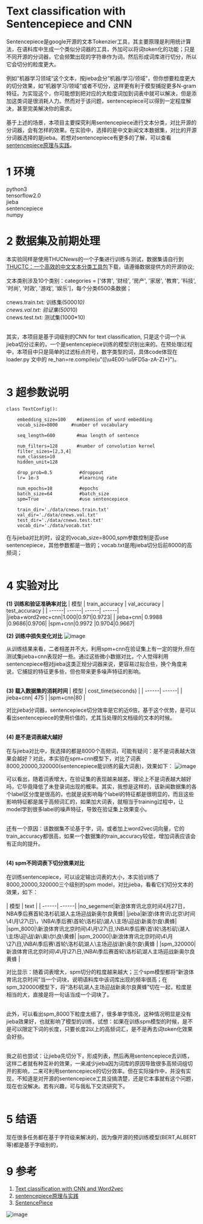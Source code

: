 # Text classification with Sentencepiece and CNN
Sentencepiece是google开源的文本Tokenzier工具，其主要原理是利用统计算法，在语料库中生成一个类似分词器的工具，外加可以将词token化的功能；只是不同开源的分词器，它会频繁出现的字符串作为词，然后形成词库进行切分，所以它会切分的粒度更大。<br>
<br>
例如“机器学习领域“这个文本，按jieba会分“机器/学习/领域”，但你想要粒度更大的切分效果，如“机器学习/领域”或者不切分，这样更有利于模型捕捉更多N-gram特征。为实现这个，你可能想到把对应的大粒度词加到词表中就可以解决，但是添加这类词是很消耗人力。然而对于该问题，sentencepiece可以得到一定程度解决，甚至完美解决你的需求。<br>
<br>
基于上述的场景，本项目主要探究利用sentencepiece进行文本分类，对比开源的分词器，会有怎样的效果。在实验中，选择的是中文新闻文本数据集，对比的开源分词器选择的是jieba。若想对sentencepiece有更多的了解，可以查看[sentencepiece原理与实践](https://zhuanlan.zhihu.com/p/159200073)。<br>


1 环境
=
python3 <br>
tensorflow2.0 <br>
jieba <br>
sentencepiece <br>
numpy <br>

2 数据集及前期处理
=
本实验同样是使用THUCNews的一个子集进行训练与测试，数据集请自行到[THUCTC：一个高效的中文文本分类工具包](http://thuctc.thunlp.org/)下载，请遵循数据提供方的开源协议;<br><br>
文本类别涉及10个类别：categories = \['体育', '财经', '房产', '家居', '教育', '科技', '时尚', '时政', '游戏', '娱乐']，每个分类6500条数据；<br><br>
cnews.train.txt: 训练集(5000*10)<br>
cnews.val.txt: 验证集(500*10)<br>
cnews.test.txt: 测试集(1000*10)<br><br>

其实，本项目是基于词级别的CNN for text classification, 只是这个词一个从jieba切分过来的，一个是sentencepiece训练的模型识别出来的。在预处理过程中，本项目中只是简单的过滤标点符号，数字类型的词，具体code体现在loader.py 文中的 re_han=re.compile(u"([\u4E00-\u9FD5a-zA-Z]+)")。<br><br>

3 超参数说明
=
~~~
class TextConfig():

    embedding_size=100    #dimension of word embedding
    vocab_size=8000     #number of vocabulary

    seq_length=600        #max length of sentence

    num_filters=128       #number of convolution kernel
    filter_sizes=[2,3,4]
    num_classes=10
    hidden_unit=128

    drop_prob=0.5          #droppout
    lr= 1e-3               #learning rate

    num_epochs=10          #epochs
    batch_size=64          #batch_size
    spm=True               #use sentencepiece

    train_dir='./data/cnews.train.txt'
    val_dir='./data/cnews.val.txt'
    test_dir='./data/cnews.test.txt'
    vocab_dir='./data/vocab.txt'
~~~
在与jieba对比的时，设定的vocab_size=8000,spm参数控制是否use sentencepiece，其他参数都是一致的；vocab.txt是用jieba切分后前8000的高频词；<br><br>

4 实验对比
=
**(1) 训练和验证准确率对比**
| 模型 | train_accuracy | val_accuracy | test_accuracy |
| ------| ------| ------| ------|
|jieba+word2vec+cnn|1.000|0.971|0.9723|
| jieba+cnn| 0.9988 |0.9686|0.9706|
|spm+cnn|0.9972 |0.9704|0.9667|

**(2) 训练中损失变化对比**
![image](https://github.com/cjymz886/sentencepiece-text-classification/blob/main/imgs/img_loss.png)

从训练结果来看，二者相差并不大，利用spm+cnn在验证集上有一定的提升,但在测试集jieba+cnn表现好一些。通过这些微小数据对比，个人觉得利用sentencepiece相对jieba这类正规分词器来说，更容易过拟合些，换个角度来说，它捕捉的特征更多些，但也带来更多噪声特征的影响。<br><br>

**(3) 载入数据集的消耗时间**
| 模型 | cost_time(seconds) |
| ------| ------|
| jieba+cnn| 475 |
|spm+cnn|80 |

对比jieba分词器，sentencepiece切分效率是它的近6倍，基于这个优势，是可以看出sentencepiece的使用价值的，尤其当处理的文档级的文本的时候。<br><br>

**(4) 是不是词表越大越好**<br><br>
在与jieba对比中，我选择的都是8000个高频词，可能有疑问：是不是词表越大效果会越好？对此，本实验在spm+cnn模型下，对比了词表8000,20000,320000(sentencepiece能训练的最大词表)，效果如下：
![image](https://github.com/cjymz886/sentencepiece-text-classification/blob/main/imgs/img_acc.png)

可以看出，随着词表增大，在验证集的表现越来越差。理论上不是词表越大越好吗，它毕竟降低了未登录词出现的概率。其实，我想是这样的，该新闻数据集的各个label区分度是很高的，也就是说影响每个label的特征都是很明显的，而且这些影响特征都是属于高频词汇的，如果加大词表，就相当于training过程中，让model学到很多label的噪声特征，导致在验证集上效果变小。<br><br>

还有一个原因：该数据集不论基于字，词，或者加上word2vec词向量，它的train_accuracy都很高，如果一个数据集的train_accuracy较低，增加词表应该会有正向的提升。<br><br>

**(4) spm不同词表下切分效果对比**<br><br>
在训练sentencepiece，可以设定输出词表的大小，本实验训练了8000,20000,320000三个级别的spm model，对比jieba，看看它们切分文本的效果，如下： <br><br>
| 模型 | text |
| ------| ------|
|no_segement|新浪体育讯北京时间4月27日，NBA季后赛首轮洛杉矶湖人主场迎战新奥尔良黄蜂|
|jieba|新浪\体育讯\北京\时间\4\月\27\日\，\NBA\季后赛\首轮\洛杉矶\湖人\主场\迎战\新奥尔良\黄蜂|
|spm_8000|\新浪体育讯北京时间\4\月\27\日\,\NBA\季后赛\首\轮\洛杉矶\湖人\主场\迎\战\新\奥\尔\良\黄蜂|
|spm_20000|\新浪体育讯北京时间\4\月\27\日\,\NBA\季后赛\首轮\洛杉矶湖人\主场迎战\新\奥尔良\黄蜂 |
|spm_320000|新浪体育讯北京时间\4\月\27\日\,\NBA\季后赛首轮\洛杉矶湖人主场迎战新奥尔良黄蜂 |

对比显示：随着词表增大，spm切分的粒度越来越大；三个spm模型都将“新浪体育讯北京时间”当一个词块，说明语料库中该词库出现的频率很高；在spm_320000模型下，将“洛杉矶湖人主场迎战新奥尔良黄蜂”切在一起，粒度是相当的大，直接是将一句话当成一个词块了。<br><br>

此外，可以看出spm_8000下粒度太细了，很多单字情况，这种情况明显是没有jieba效果好，也就影响了模型的训练，试想：如果在训练spm模型的时候，是不是可以限定下词的长度，只要长度2以上的高频词汇，是不是再去词token化效果会好些。<br><br>

我之前也尝试：让jieba先切分下，形成列表，然后再用sentencepiece去训练，这样二者就有种互补的效果，一来减少jieba因为词库的原因导致很多高频词组切开的影响，二来可利用sentencepiece的切分效率。但在实际操作中，并没有实现，不知道是对开源的sentencepiece工具没搞清楚，还是它本事就有这个问题，现在也没解决。若有兴趣，可与我私下交流研究下。<br><br>

5 结语
=
现在很多任务都在基于字符级来解决的，因为像开源的预训练模型(BERT,ALBERT等)都是基于字级别的，

9 参考
=
1. [Text classification with CNN and Word2vec](https://github.com/cjymz886/text-cnn)
2. [sentencepiece原理与实践](https://zhuanlan.zhihu.com/p/159200073)
3. [SentencePiece](https://github.com/google/sentencepiece)

![image](https://github.com/cjymz886/sentence-similarity/blob/master/images/%E8%87%AA%E7%84%B6%E8%AF%AD%E8%A8%80%E5%A4%84%E7%90%86%E7%AE%97%E6%B3%95%E4%B8%8E%E5%AE%9E%E8%B7%B5.png)<br>

